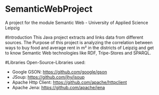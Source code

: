 # SemanticWebProject
A project for the module Semantic Web - University of Applied Science Leipzig

#Introduction
This Java project extracts and links data from different sources. The Purpose of this project is analyzing the correlation between ways to buy food and average rent in m² in the districts of Leipzig and get to know Semantic Web technologies like RDF, Tripe-Stores and SPARQL.

#Libraries
Open-Source-Libraries used:
* Google GSON: https://github.com/google/gson
* JSoup: https://github.com/jhy/jsoup
* Apache Http Client: https://github.com/apache/httpclient
* Apache Jena: https://github.com/apache/jena
